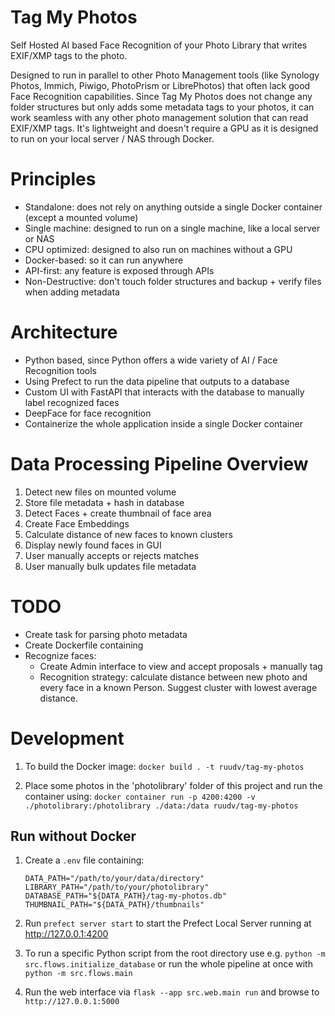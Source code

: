 # Tag My Photos
Self Hosted AI based Face Recognition of your Photo Library that writes EXIF/XMP tags to the photo.

Designed to run in parallel to other Photo Management tools (like Synology Photos, Immich, Piwigo, PhotoPrism or LibrePhotos) that often lack good Face Recognition capabilities. Since Tag My Photos does not change any folder structures but only adds some metadata tags to your photos, it can work seamless with any other photo management solution that can read EXIF/XMP tags. It's lightweight and doesn't require a GPU as it is designed to run on your local server / NAS through Docker.

# Principles
- Standalone: does not rely on anything outside a single Docker container (except a mounted volume)
- Single machine: designed to run on a single machine, like a local server or NAS
- CPU optimized: designed to also run on machines without a GPU
- Docker-based: so it can run anywhere
- API-first: any feature is exposed through APIs
- Non-Destructive: don't touch folder structures and backup + verify files when adding metadata 

# Architecture
- Python based, since Python offers a wide variety of AI / Face Recognition tools
- Using Prefect to run the data pipeline that outputs to a database
- Custom UI with FastAPI that interacts with the database to manually label recognized faces
- DeepFace for face recognition
- Containerize the whole application inside a single Docker container

# Data Processing Pipeline Overview
1. Detect new files on mounted volume
2. Store file metadata + hash in database
3. Detect Faces + create thumbnail of face area
5. Create Face Embeddings
6. Calculate distance of new faces to known clusters
7. Display newly found faces in GUI
8. User manually accepts or rejects matches
9. User manually bulk updates file metadata

# TODO
- Create task for parsing photo metadata
- Create Dockerfile containing
- Recognize faces:
  - Create Admin interface to view and accept proposals + manually tag
  - Recognition strategy: calculate distance between new photo and every face in a known Person. Suggest cluster with lowest average distance.


# Development

1. To build the Docker image:
`docker build . -t ruudv/tag-my-photos`

2. Place some photos in the 'photolibrary' folder of this project and run the container using:
`docker container run -p 4200:4200 -v ./photolibrary:/photolibrary ./data:/data ruudv/tag-my-photos`

## Run without Docker
1. Create a `.env` file containing:
    ```text
    DATA_PATH="/path/to/your/data/directory"
    LIBRARY_PATH="/path/to/your/photolibrary"
    DATABASE_PATH="${DATA_PATH}/tag-my-photos.db"
    THUMBNAIL_PATH="${DATA_PATH}/thumbnails"
    ```

2. Run `prefect server start` to start the Prefect Local Server running at http://127.0.0.1:4200

3. To run a specific Python script from the root directory use e.g. `python -m src.flows.initialize_database` or run the whole pipeline at once with `python -m src.flows.main`

4. Run the web interface via `flask --app src.web.main run` and browse to `http://127.0.0.1:5000`